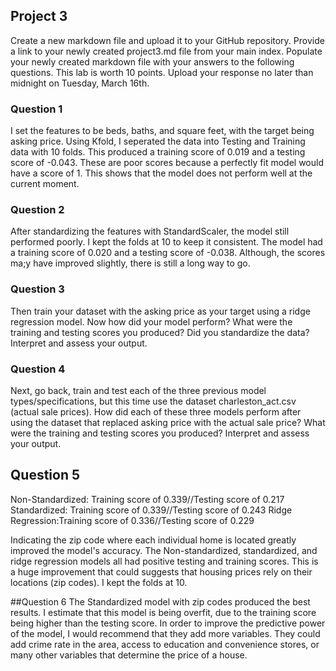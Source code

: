 ## Project 3

Create a new markdown file and upload it to your GitHub repository. Provide a link to your newly created project3.md file from your main index. Populate your newly created markdown file with your answers to the following questions. This lab is worth 10 points. Upload your response no later than midnight on Tuesday, March 16th.

### Question 1

I set the features to be beds, baths, and square feet, with the target being asking price. Using Kfold, I seperated the data into Testing and Training data with 10 folds. This produced a training score of 0.019 and a testing score of -0.043. These are poor scores because a perfectly fit model would have a score of 1. This shows that the model does not perform well at the current moment.

### Question 2
After standardizing the features with StandardScaler, the model still performed poorly. I kept the folds at 10 to keep it consistent. The model had a training score of 0.020 and a testing score of -0.038. Although, the scores ma;y have improved slightly, there is still a long way to go.

### Question 3
Then train your dataset with the asking price as your target using a ridge regression model. Now how did your model perform? What were the training and testing scores you produced? Did you standardize the data? Interpret and assess your output.


### Question 4
Next, go back, train and test each of the three previous model types/specifications, but this time use the dataset charleston_act.csv (actual sale prices). How did each of these three models perform after using the dataset that replaced asking price with the actual sale price? What were the training and testing scores you produced? Interpret and assess your output.

## Question 5

Non-Standardized: Training score of 0.339//Testing score of 0.217
Standardized: Training score of 0.339//Testing score of 0.243
Ridge Regression:Training score of 0.336//Testing score of 0.229

Indicating the zip code where each individual home is located greatly improved the model's accuracy. The Non-standardized, standardized, and ridge regression models all had positive testing and training scores. This is a huge improvement that could suggests that housing prices rely on their locations (zip codes). I kept the folds at 10.


##Question 6
The Standardized model with zip codes produced the best results. I estimate that this model is being overfit, due to the training score being higher than the testing score. In order to improve the predictive power of the model, I would recommend that they add more variables. They could add crime rate in the area, access to education and convenience stores, or many other variables that determine the price of a house.
